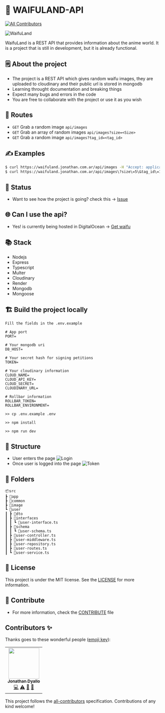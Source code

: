# 🎲 WAIFULAND-API

<!-- ALL-CONTRIBUTORS-BADGE:START - Do not remove or modify this section -->

[![All Contributors](https://img.shields.io/badge/all_contributors-1-orange.svg?style=flat-square)](#contributors-)

<!-- ALL-CONTRIBUTORS-BADGE:END -->

![WaifuLand](https://user-images.githubusercontent.com/68082746/155921172-311bb682-cfed-494f-89c5-371e22ac25a6.gif)

WaifuLand is a REST API that provides information about the anime world. It is a project that is still in development, but it is already functional.

## 🗒 About the project

- The project is a REST API which gives random waifu images, they are uploaded to cloudinary and their public url is stored in mongodb
- Learning throught documentation and breaking things
- Expect many bugs and errors in the code
- You are free to collaborate with the project or use it as you wish

## 🚧 Routes

- `GET` Grab a random image `api/images`
- `GET` Grab an array of random images `api/images?size=<Size>`
- `GET` Grab a random image `api/images?tag_id=<tag_id>`

## ✍️ Examples

```bash
$ curl https://waifuland.jonathan.com.ar/api/images -H "Accept: application/json"
$ curl https://waifuland.jonathan.com.ar/api/images\?size\=5\&tag_id\=1 -H "Accept: application/json"
```

## 📖 Status

- Want to see how the project is going? check this -> [Issue](https://github.com/jd-apprentice/waifuland-api/issues/3)

## 🌐 Can I use the api?

- Yes! is currently being hosted in DigitalOcean -> [Get waifu](https://waifuland.jonathan.com.ar/api/images)

## 📚 Stack

- Nodejs
- Express
- Typescript
- Multer
- Cloudinary
- Render
- Mongodb
- Mongoose

## 🏗️ Build the project locally

```
Fill the fields in the .env.example

# App port
PORT=

# Your mongodb uri
DB_HOST=

# Your secret hash for signing petitions
TOKEN=

# Your cloudinary information
CLOUD_NAME=
CLOUD_API_KEY=
CLOUD_SECRET=
CLOUDINARY_URL=

# Rollbar information
ROLLBAR_TOKEN=
ROLLBAR_ENVIRONMENT=

>> cp .env.example .env

>> npm install

>> npm run dev
```

## 🧱 Structure

- User enters the page
  ![Login](https://user-images.githubusercontent.com/68082746/164032923-64c5d286-e232-478f-b121-39d28b71b416.png)
- Once user is logged into the page
  ![Token](https://user-images.githubusercontent.com/68082746/164033037-6191489e-3561-46b3-a0c4-7324faf9abb7.png)

## 📁 Folders

```
📦src
┣ 📂app
┣ 📂common
┣ 📂image
┗ 📂user
┃ ┣ 📂dto
┃ ┣ 📂interfaces
┃ ┃ ┗ 📜user-interface.ts
┃ ┣ 📂schema
┃ ┃ ┗ 📜user-schema.ts
┃ ┣ 📜user-controller.ts
┃ ┣ 📜user-middleware.ts
┃ ┣ 📜user-repository.ts
┃ ┣ 📜user-routes.ts
┃ ┗ 📜user-service.ts
```

## 📝 License

This project is under the MIT license. See the [LICENSE](./LICENSE) for more information.

## 🤝 Contribute

- For more information, check the [CONTRIBUTE](./CONTRIBUTE.md) file

## Contributors ✨

Thanks goes to these wonderful people ([emoji key](https://allcontributors.org/docs/en/emoji-key)):

<!-- ALL-CONTRIBUTORS-LIST:START - Do not remove or modify this section -->
<!-- prettier-ignore-start -->
<!-- markdownlint-disable -->
<table>
  <tr>
    <td align="center"><a href="https://jonathan.com.ar/es"><img src="https://avatars.githubusercontent.com/u/68082746?v=4?s=100" width="100px;" alt=""/><br /><sub><b>Jonathan Dyallo</b></sub></a><br /><a href="https://github.com/jd-apprentice/waifuland-api/commits?author=jd-apprentice" title="Code">💻</a> <a href="https://github.com/jd-apprentice/waifuland-api/commits?author=jd-apprentice" title="Tests">⚠️</a> <a href="https://github.com/jd-apprentice/waifuland-api/commits?author=jd-apprentice" title="Documentation">📖</a> <a href="#maintenance-jd-apprentice" title="Maintenance">🚧</a></td>
  </tr>
</table>

<!-- markdownlint-restore -->
<!-- prettier-ignore-end -->

<!-- ALL-CONTRIBUTORS-LIST:END -->

This project follows the [all-contributors](https://github.com/all-contributors/all-contributors) specification. Contributions of any kind welcome!
